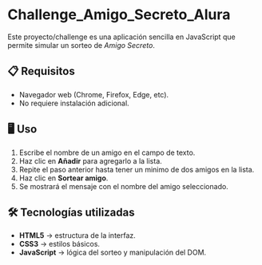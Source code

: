 # Challenge_Amigo_Secreto_Alura

Este proyecto/challenge es una aplicación sencilla en JavaScript que permite simular un sorteo de *Amigo Secreto*.  

## 📋 Requisitos

- Navegador web (Chrome, Firefox, Edge, etc).
- No requiere instalación adicional.

## 🖥️ Uso

1. Escribe el nombre de un amigo en el campo de texto.
2. Haz clic en **Añadir** para agregarlo a la lista.
3. Repite el paso anterior hasta tener un minimo de dos amigos en la lista.
4. Haz clic en **Sortear amigo**.
5. Se mostrará el mensaje con el nombre del amigo seleccionado.

## 🛠️ Tecnologías utilizadas

- **HTML5** → estructura de la interfaz.
- **CSS3** → estilos básicos.
- **JavaScript** → lógica del sorteo y manipulación del DOM.
